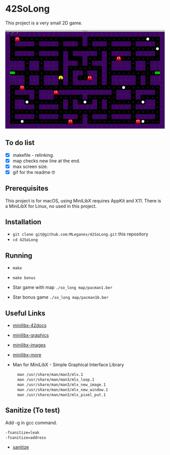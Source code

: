 # 42SoLong

This project is a very small 2D game.

![Pacman win!](gifs/solong.gif)

## To do list

- [x] makefile - relinking.
- [x] map checks new line at the end.
- [x] max screen size.
- [x] gif for the readme :nerd_face:

## Prerequisites

This project is for macOS, using MiniLibX requires AppKit and X11. There is a MiniLibX for Linux, no used in this project.

## Installation

* `git clone git@github.com:MLeganes/42SoLong.git` this repository
* `cd 42SoLong`

## Running
 
* `make`
* `make bonus` 

* Star game with map ``` ./so_long map/pacman1.ber ```
* Star bonus game ``` ./so_long map/pacman1b.ber ```

## Useful Links

* [minilibx-42docs](https://harm-smits.github.io/42docs/libs/minilibx)
* [minilibx-graphics](https://github.com/qst0/ft_libgfx#graphics-branch-link-dump)
* [minilibx-images](https://github.com/keuhdall/images_example)
* [minilibx-more](https://github.com/qst0/ft_libgfx)

* Man for MiniLibX - Simple Graphical Interface Library

		man /usr/share/man/man3/mlx.1
		man /usr/share/man/man3/mlx_loop.1
		man /usr/share/man/man3/mlx_new_image.1
		man /usr/share/man/man3/mlx_new_window.1
		man /usr/share/man/man3/mlx_pixel_put.1

## Sanitize (To test)

Add -g in gcc command.

	-fsanitize=leak
	-fsanitize=address

* [sanitize](https://github.com/google/sanitizers/wiki/AddressSanitizerLeakSanitizer)